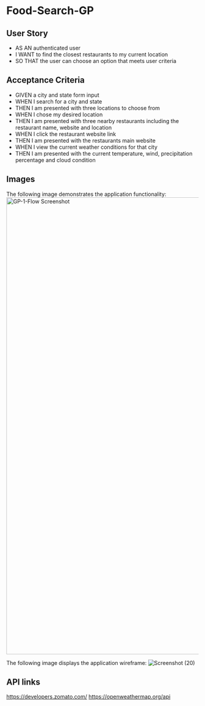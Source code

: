 # Food-Search-GP
## User Story
* AS AN authenticated user
* I WANT to find the closest restaurants to my current location
* SO THAT the user can choose an option that meets user criteria
## Acceptance Criteria
* GIVEN a city and state form input
* WHEN I search for a city and state
* THEN I am presented with three locations to choose from
* WHEN I chose my desired location
* THEN I am presented with three nearby restaurants including the restaurant name, website and location
* WHEN I click the restaurant website link
* THEN I am presented with the restaurants main website
* WHEN I view the current weather conditions for that city
* THEN I am presented with the current temperature, wind, precipitation percentage and cloud condition
## Images

The following image demonstrates the application functionality:
<img width="1194" alt="GP-1-Flow Screenshot" src="https://user-images.githubusercontent.com/74476090/104820741-9948eb00-57fc-11eb-8220-e146f4a2c2a5.png">

The following image displays the application wireframe:
![Screenshot (20)](https://user-images.githubusercontent.com/74476090/104820754-b382c900-57fc-11eb-8ba1-cb5f528263ad.png)
## API links
https://developers.zomato.com/
https://openweathermap.org/api
